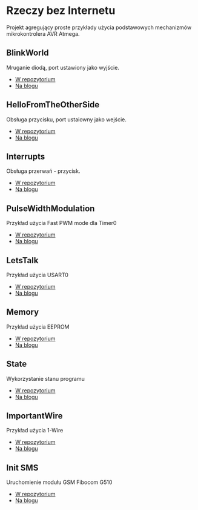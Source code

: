 # Rzeczy bez Internetu
Projekt agregujący proste przykłady użycia podstawowych mechanizmów mikrokontrolera AVR Atmega.

## BlinkWorld
Mruganie diodą, port ustawiony jako wyjście.
 - [W repozytorium][BW_repo]
 - [Na blogu][BW_post]

## HelloFromTheOtherSide
Obsługa przycisku, port ustaiowny jako wejście.
 - [W repozytorium][HFTOS_repo]
 - [Na blogu][HFTOS_post]

## Interrupts
Obsługa przerwań - przycisk.
 - [W repozytorium][I_repo]
 - [Na blogu][I_post]
 
## PulseWidthModulation
Przykład użycia Fast PWM mode dla Timer0
 - [W repozytorium][PWM_repo]
 - [Na blogu][PWM_post]

## LetsTalk
Przykład użycia USART0
 - [W repozytorium][USART_repo]
 - [Na blogu][USART_post]

## Memory
Przykład użycia EEPROM
 - [W repozytorium][Memory_repo]
 - [Na blogu][Memory_post]

## State 
Wykorzystanie stanu programu
 - [W repozytorium][State_repo]
 - [Na blogu][State_post]
 
## ImportantWire 
Przykład użycia 1-Wire
 - [W repozytorium][1Wire_repo]
 - [Na blogu][1Wire_post]
 
 
## Init SMS 
Uruchomienie modułu GSM Fibocom G510
 - [W repozytorium][InitSMS_repo]
 - [Na blogu][InitSMS_post]
 
  
[//]:#
[BW_repo]:<https://github.com/slawciu/rzeczybezinternetu/tree/master/BlinkWorld>
[BW_post]:<http://rzeczybezinternetu.blogspot.com/2016/03/wyjscie-blink-world.html>
[HFTOS_repo]:<https://github.com/slawciu/rzeczybezinternetu/tree/master/HelloFromTheOtherSide>
[HFTOS_post]:<http://rzeczybezinternetu.blogspot.com/2016/03/wejscie-hello-from-other-side.html>
[I_repo]:<https://github.com/slawciu/rzeczybezinternetu/tree/master/Interrupts>
[I_post]:<http://rzeczybezinternetu.blogspot.com/2016/03/ja-panu-nie-przerywaem.html>
[PWM_repo]:<https://github.com/slawciu/rzeczybezinternetu/tree/master/PulseWidthModulation>
[PWM_post]:<http://rzeczybezinternetu.blogspot.com/2016/03/szczesliwi-czasu-nie-licza-timercounter.html>
[USART_repo]:<https://github.com/slawciu/rzeczybezinternetu/tree/master/LetsTalk>
[USART_post]:<http://rzeczybezinternetu.blogspot.com/2016/03/porozmawiajmy-usart-konfiguracja.html>
[Memory_repo]:<https://github.com/slawciu/rzeczybezinternetu/tree/master/Memory>
[Memory_post]:<http://rzeczybezinternetu.blogspot.com/2016/03/pamietaj.html>
[State_repo]: <https://github.com/slawciu/rzeczybezinternetu/tree/master/State>
[State_post]: <http://rzeczybezinternetu.blogspot.com/2016/03/czy-w-moim-avr-jest-miejsce-na-czasownik.html>
[1Wire_repo]: <https://github.com/slawciu/rzeczybezinternetu/tree/master/ImportantWire>
[1Wire_post]: <http://rzeczybezinternetu.blogspot.com/2016/04/wazna-linia-cdds1822-par.html>
[InitSMS_repo]: <https://github.com/slawciu/rzeczybezinternetu/tree/master/InitSMS>
[InitSMS_post]: <http://rzeczybezinternetu.blogspot.com/2016/04/sms-init.html>
